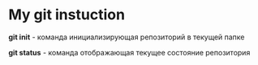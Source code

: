 # My git instuction

**git init** - команда инициализирующая репозиторий в текущей папке

**git status** - команда отображающая текущее состояние репозитория

